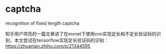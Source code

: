 # captcha
recognition of fixed length captcha

知乎用户项亮的一篇文章讲了在mxnet下使用cnn实现定长和不定长验证码的识别，本文尝试在tensorflow实现定长验证码的识别：https://zhuanlan.zhihu.com/p/21344595

